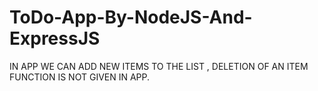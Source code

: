 # ToDo-App-By-NodeJS-And-ExpressJS
IN APP WE CAN ADD NEW ITEMS TO THE LIST , DELETION OF AN ITEM FUNCTION IS NOT GIVEN IN APP.
